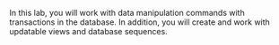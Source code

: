 In this lab, you will work with data manipulation commands with transactions in the database. In addition, you will create and work with updatable views and database sequences.

